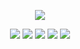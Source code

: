 <p align="center">
  <img src="https://capsule-render.vercel.app/api?type=venom&color=auto&height=300&section=header&text=Hi!🙌%20I%20am%20Hyunsung%20Lee&fontSize=40&fontColor=000000" />
</p>

<p align="center">
  <a href="https://pytorch.org" target="_blank"><img src="https://img.shields.io/badge/PyTorch-%23EE4C2C?style=for-the-badge&logo=PyTorch&logoColor=white"/></a>
  <a href="https://www.djangoproject.com" target="_blank"><img src="https://img.shields.io/badge/Django-%23092E20?style=for-the-badge&logo=Django&logoColor=white"/></a>
  <a href="https://www.kernel.org" target="_blank"><img src="https://img.shields.io/badge/Linux-FCC624?style=for-the-badge&logo=linux&logoColor=white"/></a>
  <a href="https://azure.microsoft.com" target="_blank"><img src="https://img.shields.io/badge/Microsoft_Azure-0089D6?style=for-the-badge&logo=microsoft-azure&logoColor=white"/></a>
  <a href="https://www.docker.com" target="_blank"><img src="https://img.shields.io/badge/docker-%230db7ed.svg?style=for-the-badge&logo=docker&logoColor=white"/></a>
</p>
